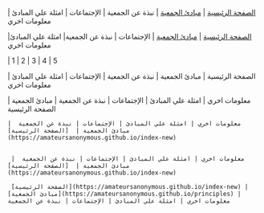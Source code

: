 [الصفحة الرئيسية](https://amateursanonymous.github.io/index-new) |  [مبادئ الجمعية](https://amateursanonymous.github.io/principles) | نبذة عن الجمعية |   الإجتماعات |  امثلة علي المبادئ |  معلومات اخري 



[الصفحة الرئيسية](https://amateursanonymous.github.io/index-new) |  [مبادئ الجمعية](https://amateursanonymous.github.io/principles) | الإجتماعات  |   نبذة عن الجمعية|  امثلة علي المبادئ|  معلومات اخري 



 | 1 | 2 | 3  | 4 |  5 
 
  الصفحة الرئيسية | مبادئ الجمعية | نبذة عن الجمعية | الإجتماعات  | امثلة علي المبادئ |  معلومات اخري 
  
  
   معلومات اخري | امثلة علي المبادئ | الإجتماعات | نبذة عن الجمعية  | مبادئ الجمعية |  الصفحة الرئيسية 
   
   
   
    معلومات اخري | امثلة علي المبادئ | الإجتماعات | نبذة عن الجمعية  | مبادئ الجمعية |  [الصفحة الرئيسية] (https://amateursanonymous.github.io/index-new) 
    
    
     معلومات اخري | امثلة علي المبادئ | الإجتماعات | نبذة عن الجمعية  | مبادئ الجمعية |  [الصفحة الرئيسية](https://amateursanonymous.github.io/index-new)
     
     [الصفحة الرئيسية](https://amateursanonymous.github.io/index-new) | [مبادئ الجمعية](https://amateursanonymous.github.io/principles) | معلومات اخري | امثلة علي المبادئ | الإجتماعات | نبذة عن الجمعية
